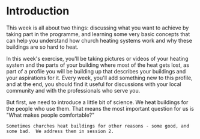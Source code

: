  # Introduction

This week is all about two things:  discussing what you want to achieve by taking part in the programme, and learning some very basic concepts that can help you understand how church heating systems work and why these buildings are so hard to heat.  

In this week's exercise, you'll be taking pictures or videos of your heating system and the parts of your building where most of the heat gets lost, as part of a profile you will be building up that describes your buildings and your aspirations for it.  Every week, you'll add something new to this profile, and at the end, you should find it useful for discussions with your local community and with the professionals who serve you.  

But first, we need to introduce a little bit of science.  We heat buildings for the people who use them.  That means the most important question for us is "What makes people comfortable?"

```{admonition} Sign Post
Sometimes churches heat buildings for other reasons - some good, and some bad.  We address them in session 2.  
```

```{tableofcontents}
```
